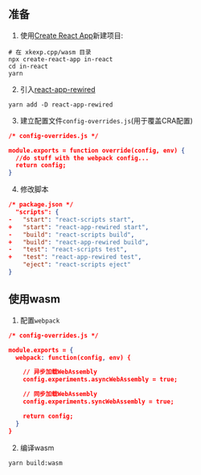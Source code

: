 
## 准备

1. 使用[Create React App](https://create-react-app.dev/)新建项目:
```shell
# 在 xkexp.cpp/wasm 目录
npx create-react-app in-react
cd in-react
yarn
```

2. 引入[react-app-rewired](https://github.com/timarney/react-app-rewired)
```shell
yarn add -D react-app-rewired
```

3. 建立配置文件`config-overrides.js`(用于覆盖CRA配置)
```json
/* config-overrides.js */

module.exports = function override(config, env) {
  //do stuff with the webpack config...
  return config;
}
```

4. 修改脚本
```json
/* package.json */
  "scripts": {
-   "start": "react-scripts start",
+   "start": "react-app-rewired start",
-   "build": "react-scripts build",
+   "build": "react-app-rewired build",
-   "test": "react-scripts test",
+   "test": "react-app-rewired test",
    "eject": "react-scripts eject"
}
```

## 使用wasm
1. 配置`webpack`
```json
/* config-overrides.js */

module.exports = {
  webpack: function(config, env) {

    // 异步加载WebAssembly
    config.experiments.asyncWebAssembly = true;

    // 同步加载WebAssembly
    config.experiments.syncWebAssembly = true;

    return config;
  }
}
```

2. 编译wasm
```shell
yarn build:wasm
```
